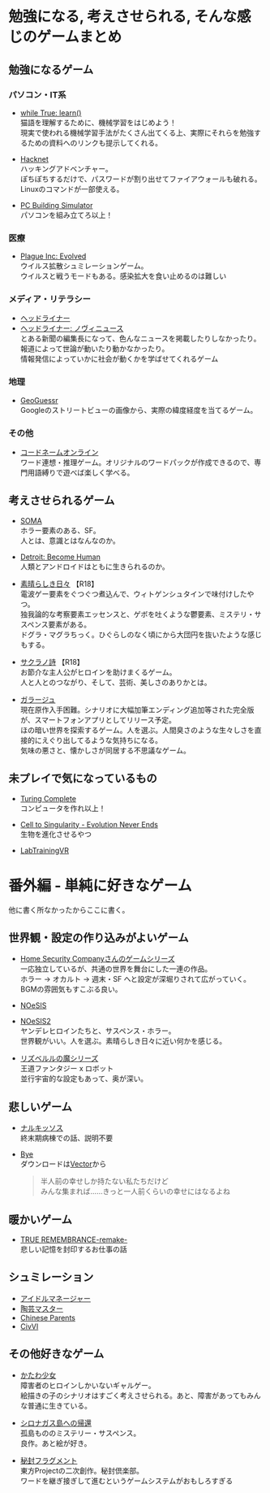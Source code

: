 # 勉強になる, 考えさせられる, そんな感じのゲームまとめ
## 勉強になるゲーム
### パソコン・IT系
- [while True: learn()](https://store.steampowered.com/app/619150/while_True_learn/?l=japanese) \
    猫語を理解するために、機械学習をはじめよう！ \
    現実で使われる機械学習手法がたくさん出てくる上、実際にそれらを勉強するための資料へのリンクも提示してくれる。

- [Hacknet](https://store.steampowered.com/app/365450/Hacknet/?l=japanese) \
    ハッキングアドベンチャー。 \
    ぽちぽちするだけで、パスワードが割り出せてファイアウォールも破れる。 \
    Linuxのコマンドが一部使える。

- [PC Building Simulator](https://store.steampowered.com/app/621060/PC_Building_Simulator/?l=japanese) \
    パソコンを組み立てろ以上！

### 医療
- [Plague Inc: Evolved](https://store.steampowered.com/app/246620/Plague_Inc_Evolved/?l=japanese) \
    ウイルス拡散シュミレーションゲーム。 \
    ウイルスと戦うモードもある。感染拡大を食い止めるのは難しい

### メディア・リテラシー
- [ヘッドライナー](https://store.steampowered.com/app/680980/_/?l=japanese)
- [ヘッドライナー: ノヴィニュース](https://chorusworldwide.com/headliner-jp/) \
    とある新聞の編集長になって、色んなニュースを掲載したりしなかったり。 \
    報道によって世論が動いたり動かなかったり。 \
    情報発信によっていかに社会が動くかを学ばせてくれるゲーム


### 地理
- [GeoGuessr](https://www.geoguessr.com/) \
    Googleのストリートビューの画像から、実際の緯度経度を当てるゲーム。

### その他
- [コードネームオンライン](https://boku-boardgame.net/codenames-online) \
    ワード連想・推理ゲーム。オリジナルのワードパックが作成できるので、専門用語縛りで遊べば楽しく学べる。

## 考えさせられるゲーム
- [SOMA](https://store.steampowered.com/app/282140/SOMA/?l=japanese) \
    ホラー要素のある、SF。 \
    人とは、意識とはなんなのか。

- [Detroit: Become Human](https://store.steampowered.com/app/1222140/Detroit_Become_Human/) \
    人類とアンドロイドはともに生きられるのか。

- [素晴らしき日々](https://www.keroq.co.jp/suba_fhd/) 【R18】\
    電波ゲー要素をぐつぐつ煮込んで、ウィトゲンシュタインで味付けしたやつ。 \
    独我論的な考察要素エッセンスと、ゲボを吐くような鬱要素、ミステリ・サスペンス要素がある。 \
    ドグラ・マグラちっく。ひぐらしのなく頃にから大団円を抜いたような感じもする。

- [サクラノ詩](https://www.makura-soft.com/sakuranouta/) 【R18】 \
    お節介な主人公がヒロインを助けまくるゲーム。 \
    人と人とのつながり、そして、芸術、美しさのありかとは。


- [ガラージュ](https://dic.nicovideo.jp/a/%E3%82%AC%E3%83%A9%E3%83%BC%E3%82%B8%E3%83%A5%28%E3%82%B2%E3%83%BC%E3%83%A0%29) \
    現在原作入手困難。シナリオに大幅加筆エンディング追加等された完全版が、スマートフォンアプリとしてリリース予定。 \
    ほの暗い世界を探索するゲーム。人を選ぶ。人間臭さのような生々しさを直接的にえぐり出してるような気持ちになる。 \
    気味の悪さと、懐かしさが同居する不思議なゲーム。

## 未プレイで気になっているもの
- [Turing Complete](https://store.steampowered.com/app/1444480/Turing_Complete/?l=japanese) \
    コンピュータを作れ以上！

- [Cell to Singularity - Evolution Never Ends](https://store.steampowered.com/app/977400/Cell_to_Singularity__Evolution_Never_Ends/) \
    生物を進化させるやつ

- [LabTrainingVR](https://store.steampowered.com/app/1698290/LabTrainingVR_Personal_Protective_Equipment_Edition/?l=japanese)


# 番外編 - 単純に好きなゲーム
他に書く所なかったからここに書く。

## 世界観・設定の作り込みがよいゲーム
- [Home Security Companyさんのゲームシリーズ](http://n-hsc.com/) \
    一応独立しているが、共通の世界を舞台にした一連の作品。\
    ホラー -> オカルト -> 週末・SF へと設定が深堀りされて広がっていく。\
    BGMの雰囲気もすこぶる良い。

- [NOeSIS](https://www.freem.ne.jp/win/game/3488)
- [NOeSIS2](https://www.freem.ne.jp/win/game/4294) \
    ヤンデレヒロインたちと、サスペンス・ホラー。 \
    世界観がいい。人を選ぶ。素晴らしき日々に近い何かを感じる。

- [リズベルルの魔シリーズ](http://tokiteto.chu.jp/lbm2_index.htm) \
    王道ファンタジー x ロボット \
    並行宇宙的な設定もあって、奥が深い。


## 悲しいゲーム
- [ナルキッソス](http://stage-nana.sakura.ne.jp/narcissu.htm) \
    終末期病棟での話、説明不要

- [Bye](http://www.traumburg.com/bye/) \
    ダウンロードは[Vector](https://www.vector.co.jp/soft/win95/game/se427629.html)から
    > 半人前の幸せしか持たない私たちだけど \
    > みんな集まれば……きっと一人前くらいの幸せにはなるよね


## 暖かいゲーム
- [TRUE REMEMBRANCE-remake-](https://freegame-mugen.jp/adventure/game_112.html) \
    悲しい記憶を封印するお仕事の話

## シュミレーション
- [アイドルマネージャー](https://store.steampowered.com/app/821880/_/?l=japanese)
- [陶芸マスター](https://store.steampowered.com/app/1160490/_/?l=japanese)
- [Chinese Parents](https://store.steampowered.com/app/736190/Chinese_Parents/)
- [CivVI](https://civilization.com/ja-JP/)

## その他好きなゲーム
- [かたわ少女](http://katawashoujo-ja.blogspot.com/2015/04/v13j.html) \
    障害者のヒロインしかいないギャルゲー。 \
    絵描きの子のシナリオはすごく考えさせられる。あと、障害があってもみんな普通に生きている。

- [シロナガス島への帰還](https://tabinomichi.jp/shironagasu/) \
    孤島もののミステリー・サスペンス。\
    良作。あと絵が好き。

- [秘封フラグメント](https://store.steampowered.com/app/1568880/_/) \
    東方Projectの二次創作。秘封倶楽部。 \
    ワードを継ぎ接ぎして進むというゲームシステムがおもしろすぎる
